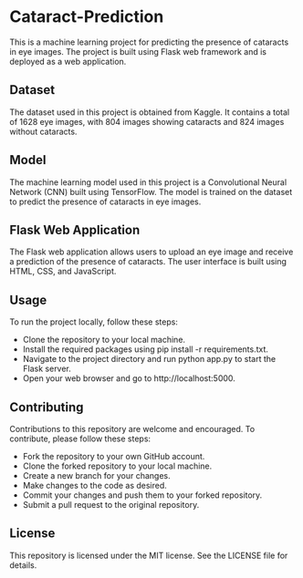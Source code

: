 # Cataract-Prediction
This is a machine learning project for predicting the presence of cataracts in eye images. The project is built using Flask web framework and is deployed as a web application.

## Dataset
The dataset used in this project is obtained from Kaggle. It contains a total of 1628 eye images, with 804 images showing cataracts and 824 images without cataracts.

## Model
The machine learning model used in this project is a Convolutional Neural Network (CNN) built using TensorFlow. The model is trained on the dataset to predict the presence of cataracts in eye images.

## Flask Web Application
The Flask web application allows users to upload an eye image and receive a prediction of the presence of cataracts. The user interface is built using HTML, CSS, and JavaScript.

## Usage
To run the project locally, follow these steps:

* Clone the repository to your local machine.
* Install the required packages using pip install -r requirements.txt.
* Navigate to the project directory and run python app.py to start the Flask server.
* Open your web browser and go to http://localhost:5000.
## Contributing
Contributions to this repository are welcome and encouraged. To contribute, please follow these steps:

* Fork the repository to your own GitHub account.
* Clone the forked repository to your local machine.
* Create a new branch for your changes.
* Make changes to the code as desired.
* Commit your changes and push them to your forked repository.
* Submit a pull request to the original repository.
## License
This repository is licensed under the MIT license. See the LICENSE file for details.
